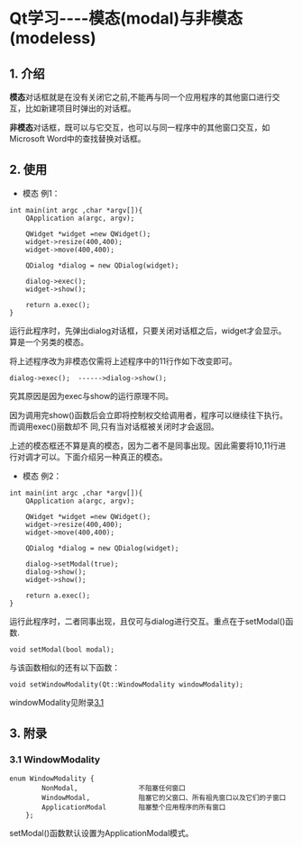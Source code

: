 # Qt学习----模态(modal)与非模态(modeless)

## 1.	介绍

**模态**对话框就是在没有关闭它之前,不能再与同一个应用程序的其他窗口进行交互，比如新建项目时弹出的对话框。

**非模态**对话框，既可以与它交互，也可以与同一程序中的其他窗口交互，如Microsoft Word中的查找替换对话框。

## 2.	使用

- 模态 例1：

```qt
int main(int argc ,char *argv[]){
    QApplication a(argc, argv);

    QWidget *widget =new QWidget();
    widget->resize(400,400);
    widget->move(400,400);

    QDialog *dialog = new QDialog(widget);

    dialog->exec();
    widget->show();

    return a.exec();
}
```

运行此程序时，先弹出dialog对话框，只要关闭对话框之后，widget才会显示。算是一个另类的模态。

将上述程序改为非模态仅需将上述程序中的11行作如下改变即可。

```
dialog->exec();  ------>dialog->show();
```

究其原因是因为exec与show的运行原理不同。

因为调用完show()函数后会立即将控制权交给调用者，程序可以继续往下执行。而调用exec()丽数却不
同,只有当对话框被关闭时才会返回。

上述的模态框还不算是真的模态，因为二者不是同事出现。因此需要将10,11行进行对调才可以。下面介绍另一种真正的模态。

- 模态 例2：

```
int main(int argc ,char *argv[]){
    QApplication a(argc, argv);

    QWidget *widget =new QWidget();
    widget->resize(400,400);
    widget->move(400,400);

    QDialog *dialog = new QDialog(widget);

    dialog->setModal(true);
	dialog->show();
	widget->show();

    return a.exec();
}
```

运行此程序时，二者同事出现，且仅可与dialog进行交互。重点在于setModal()函数.

```
void setModal(bool modal);
```

与该函数相似的还有以下函数：

```
void setWindowModality(Qt::WindowModality windowModality);
```

windowModality见附录[3.1](#windowModality)

## 3.	附录

### 3.1	WindowModality

```
enum WindowModality {
        NonModal,				不阻塞任何窗口
        WindowModal,			阻塞它的父窗口、所有祖先窗口以及它们的子窗口
        ApplicationModal   		阻塞整个应用程序的所有窗口
    };
```

setModal()函数默认设置为ApplicationModal模式。

